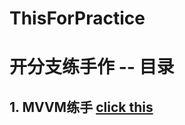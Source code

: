# ThisForPractice
# 开分支练手作 -- 目录

## 1. MVVM练手 [click this](https://github.com/Juliano114514/ThisForPractice/tree/musicViewModel)
